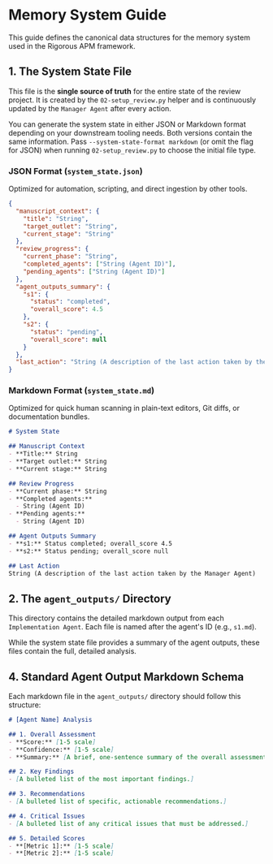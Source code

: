 # Memory System Guide

This guide defines the canonical data structures for the memory system used in the Rigorous APM framework.

## 1. The System State File

This file is the **single source of truth** for the entire state of the review project. It is created by the `02-setup_review.py` helper and is continuously updated by the `Manager Agent` after every action.

You can generate the system state in either JSON or Markdown format depending on your downstream tooling needs. Both versions contain the same information. Pass `--system-state-format markdown` (or omit the flag for JSON) when running `02-setup_review.py` to choose the initial file type.

### JSON Format (`system_state.json`)

Optimized for automation, scripting, and direct ingestion by other tools.

```json
{
  "manuscript_context": {
    "title": "String",
    "target_outlet": "String",
    "current_stage": "String"
  },
  "review_progress": {
    "current_phase": "String",
    "completed_agents": ["String (Agent ID)"],
    "pending_agents": ["String (Agent ID)"]
  },
  "agent_outputs_summary": {
    "s1": {
      "status": "completed",
      "overall_score": 4.5
    },
    "s2": {
      "status": "pending",
      "overall_score": null
    }
  },
  "last_action": "String (A description of the last action taken by the Manager Agent)"
}
```

### Markdown Format (`system_state.md`)

Optimized for quick human scanning in plain-text editors, Git diffs, or documentation bundles.

```markdown
# System State

## Manuscript Context
- **Title:** String
- **Target outlet:** String
- **Current stage:** String

## Review Progress
- **Current phase:** String
- **Completed agents:**
  - String (Agent ID)
- **Pending agents:**
  - String (Agent ID)

## Agent Outputs Summary
- **s1:** Status completed; overall_score 4.5
- **s2:** Status pending; overall_score null

## Last Action
String (A description of the last action taken by the Manager Agent)
```

## 2. The `agent_outputs/` Directory

This directory contains the detailed markdown output from each `Implementation Agent`. Each file is named after the agent's ID (e.g., `s1.md`).

While the system state file provides a summary of the agent outputs, these files contain the full, detailed analysis.

## 4. Standard Agent Output Markdown Schema

Each markdown file in the `agent_outputs/` directory should follow this structure:

```markdown
# [Agent Name] Analysis

## 1. Overall Assessment
- **Score:** [1-5 scale]
- **Confidence:** [1-5 scale]
- **Summary:** [A brief, one-sentence summary of the overall assessment.]

## 2. Key Findings
- [A bulleted list of the most important findings.]

## 3. Recommendations
- [A bulleted list of specific, actionable recommendations.]

## 4. Critical Issues
- [A bulleted list of any critical issues that must be addressed.]

## 5. Detailed Scores
- **[Metric 1]:** [1-5 scale]
- **[Metric 2]:** [1-5 scale]
```
